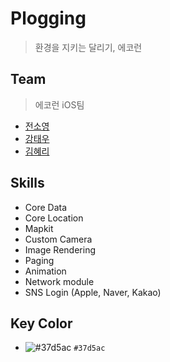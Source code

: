 # Plogging
> 환경을 지키는 달리기, 에코런

## Team
> 에코런 iOS팀
- [전소영](https://github.com/jeon-soyeong) 
- [강태우](https://github.com/H0use96) 
- [김혜리](https://github.com/kimhyeri)

## Skills
- Core Data
- Core Location
- Mapkit
- Custom Camera
- Image Rendering
- Paging
- Animation
- Network module
- SNS Login (Apple, Naver, Kakao)

## Key Color
- ![#37d5ac](https://via.placeholder.com/15/37d5ac/000000?text=+) `#37d5ac`
